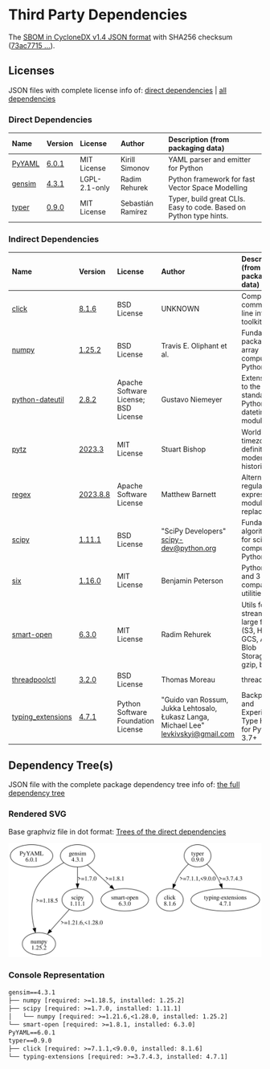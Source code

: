 # Third Party Dependencies

<!--[[[fill sbom_sha256()]]]-->
The [SBOM in CycloneDX v1.4 JSON format](https://git.sr.ht/~sthagen/limitys/blob/default/etc/sbom/cdx.json) with SHA256 checksum ([73ac7715 ...](https://git.sr.ht/~sthagen/limitys/blob/default/etc/sbom/cdx.json.sha256 "sha256:73ac7715b5d7fa71c9b6df62ef4a4694a4e35acedea7b8418b0ac6fafc26f3a4")).
<!--[[[end]]] (checksum: 5c2a0f56ca2fb5bf6bf7f5af649c3494)-->
## Licenses 

JSON files with complete license info of: [direct dependencies](direct-dependency-licenses.json) | [all dependencies](all-dependency-licenses.json)

### Direct Dependencies

<!--[[[fill direct_dependencies_table()]]]-->
| Name                                       | Version                                         | License       | Author            | Description (from packaging data)                                  |
|:-------------------------------------------|:------------------------------------------------|:--------------|:------------------|:-------------------------------------------------------------------|
| [PyYAML](https://pyyaml.org/)              | [6.0.1](https://pypi.org/project/PyYAML/6.0.1/) | MIT License   | Kirill Simonov    | YAML parser and emitter for Python                                 |
| [gensim](http://radimrehurek.com/gensim)   | [4.3.1](https://pypi.org/project/gensim/4.3.1/) | LGPL-2.1-only | Radim Rehurek     | Python framework for fast Vector Space Modelling                   |
| [typer](https://github.com/tiangolo/typer) | [0.9.0](https://pypi.org/project/typer/0.9.0/)  | MIT License   | Sebastián Ramírez | Typer, build great CLIs. Easy to code. Based on Python type hints. |
<!--[[[end]]] (checksum: 1d34d7add94a85ea1ed0d03582907c57)-->

### Indirect Dependencies

<!--[[[fill indirect_dependencies_table()]]]-->
| Name                                                             | Version                                                    | License                              | Author                                                                                | Description (from packaging data)                                                 |
|:-----------------------------------------------------------------|:-----------------------------------------------------------|:-------------------------------------|:--------------------------------------------------------------------------------------|:----------------------------------------------------------------------------------|
| [click](https://palletsprojects.com/p/click/)                    | [8.1.6](https://pypi.org/project/click/8.1.6/)             | BSD License                          | UNKNOWN                                                                               | Composable command line interface toolkit                                         |
| [numpy](https://www.numpy.org)                                   | [1.25.2](https://pypi.org/project/numpy/1.25.2/)           | BSD License                          | Travis E. Oliphant et al.                                                             | Fundamental package for array computing in Python                                 |
| [python-dateutil](https://github.com/dateutil/dateutil)          | [2.8.2](https://pypi.org/project/python-dateutil/2.8.2/)   | Apache Software License; BSD License | Gustavo Niemeyer                                                                      | Extensions to the standard Python datetime module                                 |
| [pytz](http://pythonhosted.org/pytz)                             | [2023.3](https://pypi.org/project/pytz/2023.3/)            | MIT License                          | Stuart Bishop                                                                         | World timezone definitions, modern and historical                                 |
| [regex](https://github.com/mrabarnett/mrab-regex)                | [2023.8.8](https://pypi.org/project/regex/2023.8.8/)       | Apache Software License              | Matthew Barnett                                                                       | Alternative regular expression module, to replace re.                             |
| [scipy](https://scipy.org/)                                      | [1.11.1](https://pypi.org/project/scipy/1.11.1/)           | BSD License                          | "SciPy Developers" <scipy-dev@python.org>                                             | Fundamental algorithms for scientific computing in Python                         |
| [six](https://github.com/benjaminp/six)                          | [1.16.0](https://pypi.org/project/six/1.16.0/)             | MIT License                          | Benjamin Peterson                                                                     | Python 2 and 3 compatibility utilities                                            |
| [smart-open](https://github.com/piskvorky/smart_open)            | [6.3.0](https://pypi.org/project/smart-open/6.3.0/)        | MIT License                          | Radim Rehurek                                                                         | Utils for streaming large files (S3, HDFS, GCS, Azure Blob Storage, gzip, bz2...) |
| [threadpoolctl](https://github.com/joblib/threadpoolctl)         | [3.2.0](https://pypi.org/project/threadpoolctl/3.2.0/)     | BSD License                          | Thomas Moreau                                                                         | threadpoolctl                                                                     |
| [typing_extensions](https://github.com/python/typing_extensions) | [4.7.1](https://pypi.org/project/typing_extensions/4.7.1/) | Python Software Foundation License   | "Guido van Rossum, Jukka Lehtosalo, Łukasz Langa, Michael Lee" <levkivskyi@gmail.com> | Backported and Experimental Type Hints for Python 3.7+                            |
<!--[[[end]]] (checksum: 67ea000c43cabd95e918733881b23bcf)-->

## Dependency Tree(s)

JSON file with the complete package dependency tree info of: [the full dependency tree](package-dependency-tree.json)

### Rendered SVG

Base graphviz file in dot format: [Trees of the direct dependencies](package-dependency-tree.dot.txt)

<img src="./package-dependency-tree.svg" alt="Trees of the direct dependencies" title="Trees of the direct dependencies"/>

### Console Representation

<!--[[[fill dependency_tree_console_text()]]]-->
````console
gensim==4.3.1
├── numpy [required: >=1.18.5, installed: 1.25.2]
├── scipy [required: >=1.7.0, installed: 1.11.1]
│   └── numpy [required: >=1.21.6,<1.28.0, installed: 1.25.2]
└── smart-open [required: >=1.8.1, installed: 6.3.0]
PyYAML==6.0.1
typer==0.9.0
├── click [required: >=7.1.1,<9.0.0, installed: 8.1.6]
└── typing-extensions [required: >=3.7.4.3, installed: 4.7.1]
````
<!--[[[end]]] (checksum: 83f85f05902bc0f117874503c158015a)-->
